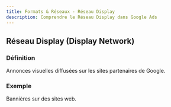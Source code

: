 ```yaml
---
title: Formats & Réseaux - Réseau Display
description: Comprendre le Réseau Display dans Google Ads
---
```


## Réseau Display (Display Network)

### Définition
Annonces visuelles diffusées sur les sites partenaires de Google.

### Exemple
Bannières sur des sites web.